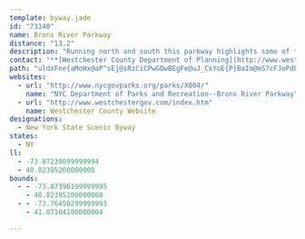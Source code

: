 ```yaml
---
template: byway.jade
id: "73140"
name: Bronx River Parkway
distance: "13.2"
description: "Running north and south this parkway highlights some of the Bronx's most scenic areas. Follow the route through the summer green of Bronx Park and hedge the expansive Woodlawn cemetery. The parkway was originally built as part of a river conservation effort and continues to transport city dwellers through a piece of New York nature."
contact: "**[Westchester County Department of Planning](http://www.westchestergov.com/index.htm)**   \r\n148 Martine Avenue  \r\nWhite Plains, NY, 10601   \r\n(914) 995-2548   \r\nFax: (914) 995-4479  "
path: "uldxFne{aMoHx@aP^sEj@sRzCiCPwGDwBEgFe@uJ_CsYoE{P}BaIm@mS?cFJoPdBuMxBsFZgEGcBSqIcBkJi@yD?yU`BcCDcP]}I{@qGeAk[aHgWoG}W_IqXgJgI{CuDyBgB_BqGgHsEyCiA_@uBWsAHeHxA}CJoDq@qCyA_FkDyCaCmFsFsAgAcBsAmCeBwCuAcGuAeA]aAk@qAiAqIcKaF{Da[iUwGsDiEmBsDgAeKwBoBw@{A{@{DgEmCaEwBwCaGiGiByAiFmD}EmC}EkAmDmA_BqAkDsDkCsBsCmAmB_@gCWyBJuB\\mBr@sCfBmApAsDbDyB~@cDj@eJLiBGoCq@iCgAqAy@oBaBiAsAi@oAe@uAy@eBiAmA_As@mBgA}Bq@iFm@qCk@yAm@}IgFcEkBcRoFo@c@}@aA{@gCMq@K{Ho@_FaCoHy@mDu@cCu@iAcBqBgEgDmCyA}DsAgKeCsCaAaFgDmKgGkC}A_DuAyAYgKeAyJaDgI}A_Cu@}FkDmBm@mF}@yBo@_A?}BLgE~@cCRo@?mBS_BEcCJi@KyR{KgCgAcC_BiByAsKaGo@k@c@q@s@cB}@_Dk@w@_As@aJsEsDaCgHkCuIaEsBm@cHqAyAm@oI{EmIkFoByAwFcFaFyCcAy@wE}FiAaAoHgEoHuFiFkCiBmAkLiLgEsDoBqAwDgD}AkBuAgCiC{DwEyEmB_CsG{KiAgAgAc@u@G_@Di@L_CbCs@Z_AAq@_@uDaHwG}FsDcF}AiB_@i@oB_Fm@eAu@{@y@k@qAa@uF?}@HcHrCuEjCgFtBaCNkFy@iFeBwCm@oCWoFKiE{B}F_AyDgBaC_AkAYs@E}GP{Jw@sA?cD`@iE|AgBPu@EsA]cAe@yBgBiB{@aCw@yAWiCOmIIwE[y@?mCRyEdAiC`@qDViCEsAa@iBkAs@YoDq@y@s@i@_AMk@GuGSaBc@}@u@s@aC{Aa@_ACYYi@?o@a@}Bg@u@a@]iAmBcCmCy@q@cAoAsC{F"
websites: 
  - url: "http://www.nycgovparks.org/parks/X004/"
    name: "NYC Department of Parks and Recreation--Bronx River Parkway"
  - url: "http://www.westchestergov.com/index.htm"
    name: Westchester County Website
designations: 
  - New York State Scenic Byway
states: 
  - NY
ll: 
  - -73.87239099999994
  - 40.82395200000008
bounds: 
  - - -73.87396199999995
    - 40.82395200000008
  - - -73.76450299999993
    - 41.07104100000004

---
```


